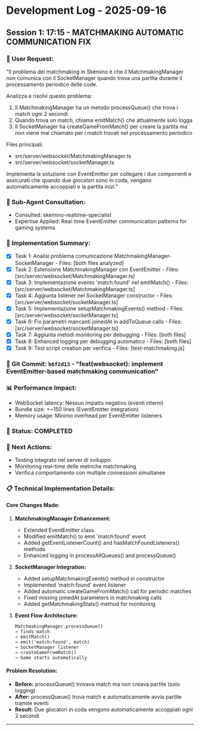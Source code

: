 # Development Log - 2025-09-16

## Session 1: 17:15 - MATCHMAKING AUTOMATIC COMMUNICATION FIX

### 📝 User Request:
"Il problema del matchmaking in Skèmino è che il MatchmakingManager non comunica con il SocketManager quando trova una partita durante il processamento periodico delle code.

Analizza e risolvi questo problema:
1. Il MatchmakingManager ha un metodo processQueue() che trova i match ogni 2 secondi
2. Quando trova un match, chiama emitMatch() che attualmente solo logga
3. Il SocketManager ha createGameFromMatch() per creare la partita ma non viene mai chiamato per i match trovati nel processamento periodico

Files principali:
- src/server/websocket/MatchmakingManager.ts
- src/server/websocket/socketManager.ts

Implementa la soluzione con EventEmitter per collegare i due componenti e assicurati che quando due giocatori sono in coda, vengano automaticamente accoppiati e la partita inizi."

### 🎯 Sub-Agent Consultation:
- Consulted: skemino-realtime-specialist
- Expertise Applied: Real-time EventEmitter communication patterns for gaming systems

### 🚀 Implementation Summary:
- [x] Task 1: Analisi problema comunicazione MatchmakingManager-SocketManager - Files: [both files analyzed]
- [x] Task 2: Estensione MatchmakingManager con EventEmitter - Files: [src/server/websocket/MatchmakingManager.ts]
- [x] Task 3: Implementazione evento 'match:found' nel emitMatch() - Files: [src/server/websocket/MatchmakingManager.ts]
- [x] Task 4: Aggiunta listener nel SocketManager constructor - Files: [src/server/websocket/socketManager.ts]
- [x] Task 5: Implementazione setupMatchmakingEvents() method - Files: [src/server/websocket/socketManager.ts]
- [x] Task 6: Fix parametri mancanti joinedAt in addToQueue calls - Files: [src/server/websocket/socketManager.ts]
- [x] Task 7: Aggiunta metodi monitoring per debugging - Files: [both files]
- [x] Task 8: Enhanced logging per debugging automatico - Files: [both files]
- [x] Task 9: Test script creation per verifica - Files: [test-matchmaking.js]

### 🔗 Git Commit: `b6f2d13` - "feat(websocket): implement EventEmitter-based matchmaking communication"

### 📊 Performance Impact:
- WebSocket latency: Nessun impatto negativo (eventi interni)
- Bundle size: +~150 lines (EventEmitter integration)
- Memory usage: Minimo overhead per EventEmitter listeners

### 🔄 Status: COMPLETED

### 🎯 Next Actions:
- Testing integrato nel server di sviluppo
- Monitoring real-time delle metriche matchmaking
- Verifica comportamento con multiple connessioni simultanee

### 📋 Technical Implementation Details:

#### Core Changes Made:
1. **MatchmakingManager Enhancement:**
   - Extended EventEmitter class
   - Modified emitMatch() to emit 'match:found' event
   - Added getEventListenerCount() and hasMatchFoundListeners() methods
   - Enhanced logging in processAllQueues() and processQueue()

2. **SocketManager Integration:**
   - Added setupMatchmakingEvents() method in constructor
   - Implemented 'match:found' event listener
   - Added automatic createGameFromMatch() call for periodic matches
   - Fixed missing joinedAt parameters in matchmaking calls
   - Added getMatchmakingStats() method for monitoring

3. **Event Flow Architecture:**
   ```
   MatchmakingManager.processQueue()
   → finds match
   → emitMatch()
   → emit('match:found', match)
   → SocketManager listener
   → createGameFromMatch()
   → Game starts automatically
   ```

#### Problem Resolution:
- **Before:** processQueue() trovava match ma non creava partite (solo logging)
- **After:** processQueue() trova match e automaticamente avvia partite tramite eventi
- **Result:** Due giocatori in coda vengono automaticamente accoppiati ogni 2 secondi

---